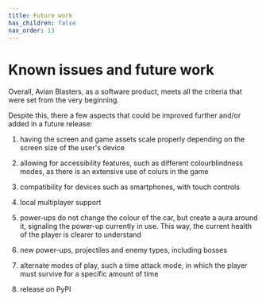 ```yaml
---
title: Future work
has_children: false
nav_order: 13
---
```


# Known issues and future work

Overall, Avian Blasters, as a software product, meets all the criteria that were set from the very beginning.

Despite this, there a few aspects that could be improved further and/or added in a future release:
 
1) having the screen and game assets scale properly depending on the screen size of the user's device

2) allowing for accessibility features, such as different colourblindness modes, as there is an extensive use of colurs in the game

3) compatibility for devices such as smartphones, with touch controls

4) local multiplayer support

5) power-ups do not change the colour of the car, but create a aura around it, signaling the power-up currently in use. This way, the current health of the player is clearer to understand

6) new power-ups, projectiles and enemy types, including bosses

7) alternate modes of play, such a time attack mode, in which the player must survive for a specific amount of time

8) release on PyPI
